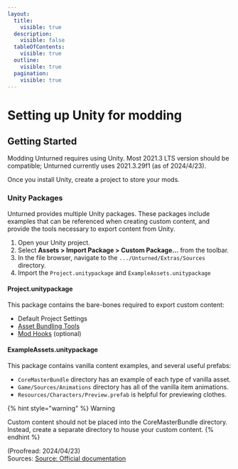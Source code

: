 ```yaml
---
layout:
  title:
    visible: true
  description:
    visible: false
  tableOfContents:
    visible: true
  outline:
    visible: true
  pagination:
    visible: true
---
```


# Setting up Unity for modding

## Getting Started

Modding Unturned requires using Unity. Most 2021.3 LTS version should be compatible; Unturned currently uses 2021.3.29f1 (as of 2024/4/23).

Once you install Unity, create a project to store your mods.

### Unity Packages

Unturned provides multiple Unity packages. These packages include examples that can be referenced when creating custom content, and provide the tools necessary to export content from Unity.

1. Open your Unity project.
2. Select **Assets > Import Package > Custom Package…** from the toolbar.
3. In the file browser, navigate to the `.../Unturned/Extras/Sources` directory.
4. Import the `Project.unitypackage` and `ExampleAssets.unitypackage`&#x20;

#### Project.unitypackage

This package contains the bare-bones required to export custom content:

* Default Project Settings
* [Asset Bundling Tools](https://docs.smartlydressedgames.com/en/stable/assets/asset-bundles.html#doc-asset-bundles)
* [Mod Hooks](https://docs.smartlydressedgames.com/en/stable/assets/mod-hooks.html#doc-assets-mod-hooks) (optional)

#### ExampleAssets.unitypackage

This package contains vanilla content examples, and several useful prefabs:

* `CoreMasterBundle` directory has an example of each type of vanilla asset.
* `Game/Sources/Animations` directory has all of the vanilla item animations.
* `Resources/Characters/Preview.prefab` is helpful for previewing clothes.

{% hint style="warning" %}
Warning

Custom content should not be placed into the CoreMasterBundle directory. Instead, create a separate directory to house your custom content.
{% endhint %}

(Proofread: 2024/04/23)\
Sources: [Source: Official documentation](https://docs.smartlydressedgames.com/en/stable/about/getting-started.html)

